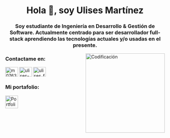 <h1 align="center">Hola 👋, soy Ulises Martínez</h1>
<h3 align="center">Soy estudiante de Ingeniería en Desarrollo & Gestión de Software. Actualmente centrado para ser desarrollador full-stack aprendiendo las tecnologías actuales y/o usadas en el presente.</h3>
<img align="right" alt="Codificación" width="250" src="https://i.pinimg.com/originals/e4/26/70/e426702edf874b181aced1e2fa5c6cde.gif" />

<h3 align="left">Contactame en:</h3>
<p align="left">
<a href="https://twitter.com/m07636150" target="blank"><img align="center" src="https://raw.githubusercontent.com/rahuldkjain/github-profile-readme-generator/master/src/images/icons/Social/twitter.svg" alt="m07636150" height="30" width="40" /></a>
<a href="https://linkedin.com/in/ulises-mart%c3%adnez-olivares-09276b258/" target="blank"><img align="center" src="https://raw.githubusercontent.com/rahuldkjain/github-profile-readme-generator/master/src/images/icons/Social/linked-in-alt.svg" alt="ulises-mart%c3%adnez-olivares-09276b258/" height="30" width="40" /></a>
<a href="https://instagram.com/ulises_fc" target="blank"><img align="center" src="https://raw.githubusercontent.com/rahuldkjain/github-profile-readme-generator/master/src/images/icons/Social/instagram.svg" alt="ulises_fc" height="30" width="40" /></a>
</p>

<h3 align="left">Mi portafolio:</h3>
<a href="https://portafolioulisesmtz.azurewebsites.net/" target="_blank"><img align="center" src="https://cdn-icons-png.flaticon.com/512/1454/1454827.png" alt="Portfolio" height="40" width="40" /></a>


